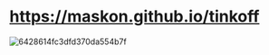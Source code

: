 # https://maskon.github.io/tinkoff

![6428614fc3dfd370da554b7f](https://user-images.githubusercontent.com/126991331/229304104-8655673f-6fd3-4376-b828-0c9f89165bdb.jpg)
